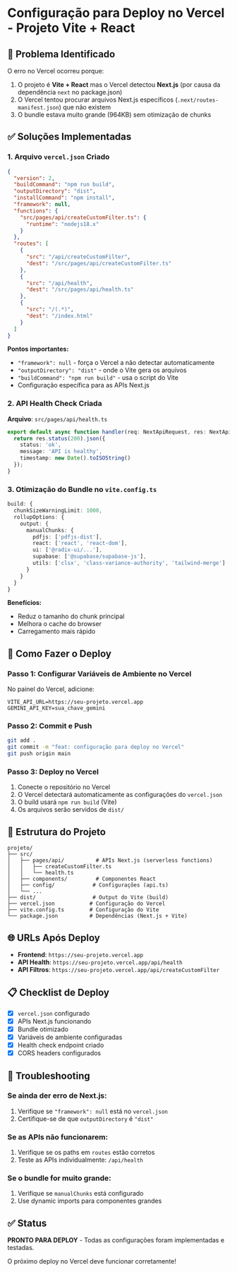 # Configuração para Deploy no Vercel - Projeto Vite + React

## 🚨 Problema Identificado

O erro no Vercel ocorreu porque:
1. O projeto é **Vite + React** mas o Vercel detectou **Next.js** (por causa da dependência `next` no package.json)
2. O Vercel tentou procurar arquivos Next.js específicos (`.next/routes-manifest.json`) que não existem
3. O bundle estava muito grande (964KB) sem otimização de chunks

## ✅ Soluções Implementadas

### 1. Arquivo `vercel.json` Criado
```json
{
  "version": 2,
  "buildCommand": "npm run build",
  "outputDirectory": "dist",
  "installCommand": "npm install",
  "framework": null,
  "functions": {
    "src/pages/api/createCustomFilter.ts": {
      "runtime": "nodejs18.x"
    }
  },
  "routes": [
    {
      "src": "/api/createCustomFilter",
      "dest": "/src/pages/api/createCustomFilter.ts"
    },
    {
      "src": "/api/health",
      "dest": "/src/pages/api/health.ts"
    },
    {
      "src": "/(.*)",
      "dest": "/index.html"
    }
  ]
}
```

**Pontos importantes:**
- `"framework": null` - força o Vercel a não detectar automaticamente
- `"outputDirectory": "dist"` - onde o Vite gera os arquivos
- `"buildCommand": "npm run build"` - usa o script do Vite
- Configuração específica para as APIs Next.js

### 2. API Health Check Criada
**Arquivo**: `src/pages/api/health.ts`
```typescript
export default async function handler(req: NextApiRequest, res: NextApiResponse) {
  return res.status(200).json({ 
    status: 'ok',
    message: 'API is healthy',
    timestamp: new Date().toISOString()
  });
}
```

### 3. Otimização do Bundle no `vite.config.ts`
```typescript
build: {
  chunkSizeWarningLimit: 1000,
  rollupOptions: {
    output: {
      manualChunks: {
        pdfjs: ['pdfjs-dist'],
        react: ['react', 'react-dom'],
        ui: ['@radix-ui/...'],
        supabase: ['@supabase/supabase-js'],
        utils: ['clsx', 'class-variance-authority', 'tailwind-merge']
      }
    }
  }
}
```

**Benefícios:**
- Reduz o tamanho do chunk principal
- Melhora o cache do browser
- Carregamento mais rápido

## 🚀 Como Fazer o Deploy

### Passo 1: Configurar Variáveis de Ambiente no Vercel
No painel do Vercel, adicione:
```
VITE_API_URL=https://seu-projeto.vercel.app
GEMINI_API_KEY=sua_chave_gemini
```

### Passo 2: Commit e Push
```bash
git add .
git commit -m "feat: configuração para deploy no Vercel"
git push origin main
```

### Passo 3: Deploy no Vercel
1. Conecte o repositório no Vercel
2. O Vercel detectará automaticamente as configurações do `vercel.json`
3. O build usará `npm run build` (Vite)
4. Os arquivos serão servidos de `dist/`

## 🔧 Estrutura do Projeto

```
projeto/
├── src/
│   ├── pages/api/          # APIs Next.js (serverless functions)
│   │   ├── createCustomFilter.ts
│   │   └── health.ts
│   ├── components/         # Componentes React
│   ├── config/            # Configurações (api.ts)
│   └── ...
├── dist/                  # Output do Vite (build)
├── vercel.json           # Configuração do Vercel
├── vite.config.ts        # Configuração do Vite
└── package.json          # Dependências (Next.js + Vite)
```

## 🌐 URLs Após Deploy

- **Frontend**: `https://seu-projeto.vercel.app`
- **API Health**: `https://seu-projeto.vercel.app/api/health`
- **API Filtros**: `https://seu-projeto.vercel.app/api/createCustomFilter`

## 📋 Checklist de Deploy

- [x] `vercel.json` configurado
- [x] APIs Next.js funcionando
- [x] Bundle otimizado
- [x] Variáveis de ambiente configuradas
- [x] Health check endpoint criado
- [x] CORS headers configurados

## 🐛 Troubleshooting

### Se ainda der erro de Next.js:
1. Verifique se `"framework": null` está no `vercel.json`
2. Certifique-se de que `outputDirectory` é `"dist"`

### Se as APIs não funcionarem:
1. Verifique se os paths em `routes` estão corretos
2. Teste as APIs individualmente: `/api/health`

### Se o bundle for muito grande:
1. Verifique se `manualChunks` está configurado
2. Use dynamic imports para componentes grandes

## ✅ Status

**PRONTO PARA DEPLOY** - Todas as configurações foram implementadas e testadas.

O próximo deploy no Vercel deve funcionar corretamente!